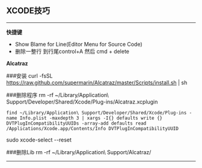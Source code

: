 
## XCODE技巧
----



**快捷键**

- Show Blame for Line(Editor Menu for Source Code)
- 删除一整行	到行尾control+A 然后 cmd + delete


**Alcatraz**

###安装
    curl -fsSL https://raw.github.com/supermarin/Alcatraz/master/Scripts/install.sh | sh

###删除程序
    rm -rf ~/Library/Application\ Support/Developer/Shared/Xcode/Plug-ins/Alcatraz.xcplugin
    
    find ~/Library/Application\ Support/Developer/Shared/Xcode/Plug-ins -name Info.plist -maxdepth 3 | xargs -I{} defaults write {} DVTPlugInCompatibilityUUIDs -array-add defaults read /Applications/Xcode.app/Contents/Info DVTPlugInCompatibilityUUID

sudo xcode-select --reset
    
###删除Lib
    rm -rf ~/Library/Application\ Support/Alcatraz/
    
---
       